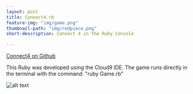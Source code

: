 ```yaml
---
layout: post
title: Connect4.rb
feature-img: "img/game.png"
thumbnail-path: "img/redpiece.png"
short-description: Connect 4 in the Ruby Console

---
```

<a href="https://github.com/bumgardnera07/connect4">Connect4 on Github</a>

This Ruby was developed using the Cloud9 IDE. The game runs directly in the terminal with the command: "ruby Game.rb"


![alt text][logo]


[logo]:"img/Connect4.PNG""Connect4"
